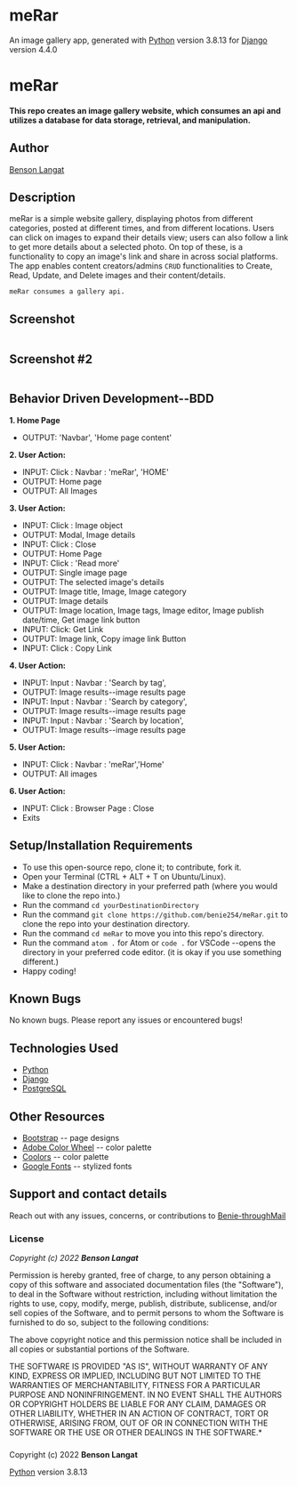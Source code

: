 # meRar

An image gallery app, generated with [Python](https://www.python.org/) version 3.8.13 for [Django](https://www.djangoproject.com/) version 4.4.0 

# meRar
#### This repo creates an image gallery website, which consumes an api and utilizes a database for data storage, retrieval, and manipulation.
## Author
[Benson Langat](https://github.com/benie254)

## Description

meRar is a simple website gallery, displaying photos from different categories, posted at different times, and from different locations. Users can click on images to expand their details view; users can also follow a link to get more details about a selected photo. On top of these, is a functionality to copy an image's link and share in across social platforms. 
The app enables content creators/admins `CRUD` functionalities to Create, Read, Update, and Delete images and their content/details. 

    meRar consumes a gallery api.

## Screenshot

<img src="" >

## Screenshot #2

<img src="">

## Behavior Driven Development--BDD

**1. Home Page**
   - OUTPUT: 'Navbar', 'Home page content'
   
**2. User Action:** 
   - INPUT:  Click : Navbar : 'meRar', 'HOME'
   - OUTPUT: Home page
   - OUTPUT: All Images

**3. User Action:**
   - INPUT:  Click : Image object
   - OUTPUT: Modal, Image details
   - INPUT:  Click : Close
   - OUTPUT: Home Page
   - INPUT: Click : 'Read more'
   - OUTPUT: Single image page
   - OUTPUT: The selected image's details
   - OUTPUT: Image title, Image, Image category
   - OUTPUT: Image details
   - OUTPUT: Image location, Image tags, Image editor, Image publish date/time, Get image link button
   - INPUT:  Click: Get Link
   - OUTPUT: Image link, Copy image link Button
   - INPUT:  Click : Copy Link

**4. User Action:**
   - INPUT:  Input : Navbar : 'Search by tag',
   - OUTPUT: Image results--image results page 
   - INPUT:  Input : Navbar : 'Search by category',
   - OUTPUT: Image results--image results page
   - INPUT:  Input : Navbar : 'Search by location',
   - OUTPUT: Image results--image results page

**5. User Action:**
   - INPUT:  Click : Navbar : 'meRar','Home'
   - OUTPUT: All images

**6. User Action:**
   - INPUT:  Click : Browser Page : Close
   - Exits


## Setup/Installation Requirements

* To use this open-source repo, clone it; to contribute, fork it. 
* Open your Terminal (CTRL + ALT + T on Ubuntu/Linux). 
* Make a destination directory in your preferred path (where you would like to clone the repo into.)
* Run the command ``` cd yourDestinationDirectory ```
* Run the command ``` git clone https://github.com/benie254/meRar.git ``` to clone the repo into your destination directory. 
* Run the command ``` cd meRar ``` to move you into this repo's directory.
* Run the command ``` atom . ``` for Atom or ``` code . ``` for VSCode --opens the directory in your preferred code editor. (it is okay if you use something different.)
* Happy coding!

## Known Bugs

No known bugs. Please report any issues or encountered bugs! 

## Technologies Used

* [Python](https://www.python.org/) 
* [Django](https://www.djangoproject.com/)
* [PostgreSQL](https://www.postgresql.org/)

## Other Resources 

* [Bootstrap](https://getbootstrap.com/) -- page designs
* [Adobe Color Wheel](https://color.adobe.com/) -- color palette 
* [Coolors](https://coolors.co/) -- color palette
* [Google Fonts](https://fonts.google.com) -- stylized fonts


## Support and contact details

Reach out with any issues, concerns, or contributions to [Benie-throughMail](davinci.monalissa@gmail.com)

### License

*Copyright (c) 2022* ***Benson Langat***

Permission is hereby granted, free of charge, to any person obtaining a copy
of this software and associated documentation files (the "Software"), to deal
in the Software without restriction, including without limitation the rights
to use, copy, modify, merge, publish, distribute, sublicense, and/or sell
copies of the Software, and to permit persons to whom the Software is
furnished to do so, subject to the following conditions:

The above copyright notice and this permission notice shall be included in all
copies or substantial portions of the Software.

THE SOFTWARE IS PROVIDED "AS IS", WITHOUT WARRANTY OF ANY KIND, EXPRESS OR
IMPLIED, INCLUDING BUT NOT LIMITED TO THE WARRANTIES OF MERCHANTABILITY,
FITNESS FOR A PARTICULAR PURPOSE AND NONINFRINGEMENT. IN NO EVENT SHALL THE
AUTHORS OR COPYRIGHT HOLDERS BE LIABLE FOR ANY CLAIM, DAMAGES OR OTHER
LIABILITY, WHETHER IN AN ACTION OF CONTRACT, TORT OR OTHERWISE, ARISING FROM,
OUT OF OR IN CONNECTION WITH THE SOFTWARE OR THE USE OR OTHER DEALINGS IN THE
SOFTWARE.*

###
Copyright (c) 2022 **Benson Langat**

[Python](https://www.python.org/) version 3.8.13
